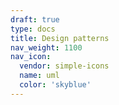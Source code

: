 ```yaml
---
draft: true
type: docs
title: Design patterns
nav_weight: 1100
nav_icon:
  vendor: simple-icons
  name: uml
  color: 'skyblue'
---
```


